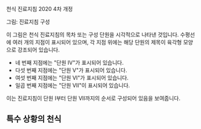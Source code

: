 천식 진료지침 2020 4차 개정

그림: 진료지침 구성

이 그림은 천식 진료지침의 목차 또는 구성 단원을 시각적으로 나타낸 것입니다. 수평선에 여러 개의 지점이 표시되어 있으며, 각 지점 위에는 해당 단원의 제목이 육각형 모양으로 강조되어 있습니다.

*   네 번째 지점에는 "단원 IV"가 표시되어 있습니다.
*   다섯 번째 지점에는 "단원 V"가 표시되어 있습니다.
*   여섯 번째 지점에는 "단원 VI"가 표시되어 있습니다.
*   일곱 번째 지점에는 "단원 VII"이 표시되어 있습니다.

이는 진료지침이 단원 I부터 단원 VII까지의 순서로 구성되어 있음을 보여줍니다.

## 특수 상황의 천식
